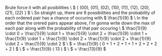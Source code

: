 Brute force it with all posibilities \\
$ \{ (00), (01), (02), (10), (11), (12), (20), (21), (22) \} $ \\
So straight up, there are 9 possibilities and the probability of each ordered pair has a chance of occuring with $ \frac{1}{9} $ \\
In the order that the orered pairs appear above, I'm gonna write down the max of each pair along with the probability of that pair occuring \\
$ \frac{1}{9} \cdot 0 + \frac{1}{9} \cdot 1 + \frac{1}{9} \cdot 2 + \frac{1}{9} \cdot 1 + \frac{1}{9} \cdot 1 + \frac{1}{9} \cdot 2 + \frac{1}{9} \cdot 2 + \frac{1}{9} \cdot 2 + \frac{1}{9} \cdot 2 $ \\
$ = \frac{1}{9} ( 0 + 1 + 2 + 1 + 1 + 2 + 2 + 2 + 2 ) $ \\
$ = \frac{1}{9} ( 13 ) $ \\
$ = \frac{13}{9} $
